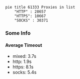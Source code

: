 
```mermaid
pie title 61333 Proxies in list
    "HTTP" : 28657
    "HTTPS": 10667
    "SOCKS" : 30371
```

### Some Info
#### Average Timeout

- mixed: 3.7s
- http: 1.9s
- https: 8.1s
- socks: 5.4s